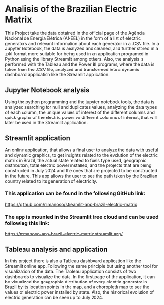 # Analisis of the Brazilian Electric Matrix

This Project take the data obtained in the official page of the Agência Nacional de Energia Elétrica (ANEEL) in the form of a list of electric generators and relevant information about each generator in a .CSV file. In a Jupyter Notebook, the data is analyzed and cleaned, and further stored in a .pkl format more suitable for being used in an application programed in Python using the library Streamlit among others.
Also, the analysis is performed with the Tableau and the Power BI programs, where the data is taken from the .CSV file, analyzed and transformed into a dynamic dashboard application like the Streamlit application.

## Jupyter Notebook analysis

Using the python programming and the jupyter notebook tools, the data is analyzed searching for null and duplicates values, analyzing the data types of each column, the unique values of interest of the different columns and quick graphs of the electric power vs different columns of interest, that will later be used in the Streamlit application.

## Streamlit application

An online application, that allows a final user to analyze the data with useful and dynamic graphics, to get insights related to the evolution of the electric matrix in Brazil, the actual state related to fuels type used, geographic distribution, total electric power installed, and the projects that are being constructed in July 2024 and the ones that are projected to be constructed in the future. This app allows the user to see the path taken by the Brazilian country related to its generation of electricity.

### This application can be found in the following GitHub link:

https://github.com/mmanoso/streamlit-app-brazil-electric-matrix

### The app is mounted in the Streamlit free cloud and can be used following this link:

https://mmanoso-app-brazil-electric-matrix.streamlit.app/

## Tableau analysis and application

In this project there is also a Tableau dashboard application like the Streamlit online app. Following the same principle but using another tool for visualization of the data.
The Tableau application consists of two dashboards to visualize the data. In the first page of the application, it can be visualized the geographic distribution of every electric generator in Brazil by its location points in the map, and a choropleth map to see the values of electric power installed by state. Also, the historical evolution of electric generation can be seen up to July 2024.
